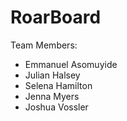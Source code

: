 # RoarBoard

Team Members:

- Emmanuel Asomuyide
- Julian Halsey
- Selena Hamilton
- Jenna Myers
- Joshua Vossler
